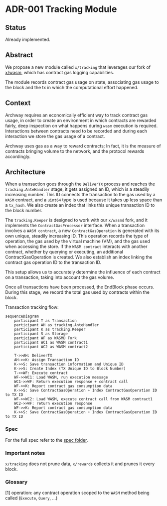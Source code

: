 # ADR-001 Tracking Module

## Status

Already implemented.

## Abstract

We propose a new module called `x/tracking` that leverages our fork of [x/wasm](https://github.com/archway-network/archway-wasmd),
which has contract gas logging capabilities.

The module records contract gas usage on state, associating gas usage to the block and the tx in which the computational
effort happened.

## Context

Archway requires an economically efficient way to track contract gas usage, in order to  create an environment in which
contracts are rewarded fairly, deep inspection on what happens during `wasm` execution is required. Interactions between
contracts need to be recorded and during each interaction we store the gas usage of a contract.

Archway uses gas as a way to reward contracts; In fact, it is the measure of contracts bringing volume to the network,
and the protocol rewards accordingly.

## Architecture

When a transaction goes through the `DeliverTX` process and reaches the `tracking.AnteHandler` stage, it gets assigned an ID,
which is a steadily increasing number. This ID connects the transaction to the gas used by a `WASM` contract, and a `uint64`
type is used because it takes up less space than a `tx_hash`. We also create an index that links this unique transaction ID
to the block number.

The `tracking.Keeper` is designed to work with our `x/wasmd` fork, and it implements the `ContractGasProcessor` interface.
When a transaction involves a `WASM contract`, a new `ContractGasOperation` is generated with its own unique, steadily increasing ID.
This operation records the type of operation, the gas used by the virtual machine (VM), and the gas used when accessing the store.
If the `WASM contract` interacts with another contract, whether by querying or executing, an additional ContractGasOperation is created. 
We also establish an index linking the contract gas operation ID to the transaction ID.

This setup allows us to accurately determine the influence of each contract on a transaction, taking into account the gas volume.

Once all transactions have been processed, the EndBlock phase occurs. During this stage, we record the total gas used by contracts within the block.

Transaction  tracking flow: 
```mermaid
sequenceDiagram
    participant T as Transaction
    participant AH as tracking.AnteHandler
    participant K as tracking.Keeper
    participant S as Storage
    participant WF as WASMD Fork
    participant WC1 as WASM contract1
    participant WC2 as WASM contract2

    T->>AH: DeliverTX
    AH->>K: Assign Transaction ID
    K->>S: Save transaction information and Unique ID
    K->>S: Create Index (TX Unique ID to Block Number)
    T->>WF: Execute contract
    WF->>WC1: Load WASM, run execution message
    WC1->>WF: Return execution response + contract call
    WF->>K: Report contract gas consumption data
    K->>S: Save ContractGasOperation + Index ContractGasOperation ID to TX ID
    WF->>WC2: Load WASM, execute contract call from WASM contract1
    WC2->>WF: return execution response
    WF->>K: Report contract gas consumption data
    K->>S: Save ContractGasOperation + Index ContractGasOperation ID to TX ID
```

### Spec

For the full spec refer to the [spec folder](../../x/tracking/spec).

### Important notes

`x/tracking` does not prune data, `x/rewards` collects it and prunes it every block.

### Glossary

[1] operation: any contract operation scoped to the `WASM` method being called (`Execute`, `Query`, ...)
